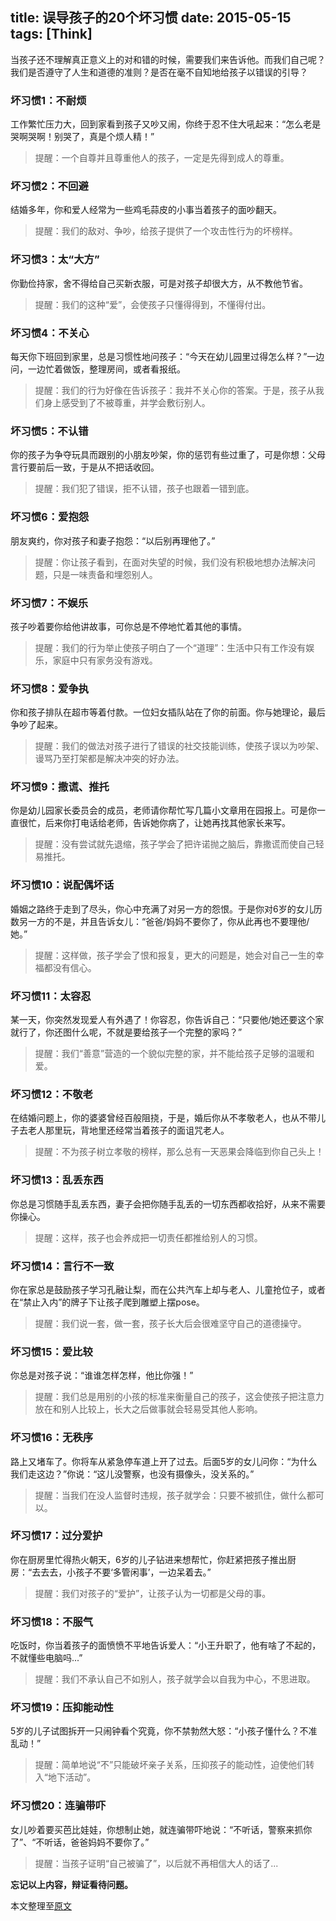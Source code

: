 title: 误导孩子的20个坏习惯
date: 2015-05-15
tags: [Think]
---
当孩子还不理解真正意义上的对和错的时候，需要我们来告诉他。而我们自己呢？我们是否遵守了人生和道德的准则？是否在毫不自知地给孩子以错误的引导？

<!--more-->
### 坏习惯1：不耐烦
工作繁忙压力大，回到家看到孩子又吵又闹，你终于忍不住大吼起来：“怎么老是哭啊哭啊！别哭了，真是个烦人精！”
>提醒：一个自尊并且尊重他人的孩子，一定是先得到成人的尊重。

### 坏习惯2：不回避
结婚多年，你和爱人经常为一些鸡毛蒜皮的小事当着孩子的面吵翻天。
>提醒：我们的敌对、争吵，给孩子提供了一个攻击性行为的坏榜样。

### 坏习惯3：太“大方”
你勤俭持家，舍不得给自己买新衣服，可是对孩子却很大方，从不教他节省。
>提醒：我们的这种“爱”，会使孩子只懂得得到，不懂得付出。

### 坏习惯4：不关心
每天你下班回到家里，总是习惯性地问孩子：“今天在幼儿园里过得怎么样？”一边问，一边忙着做饭，整理房间，或者看报纸。
>提醒：我们的行为好像在告诉孩子：我并不关心你的答案。于是，孩子从我们身上感受到了不被尊重，并学会敷衍别人。

### 坏习惯5：不认错
你的孩子为争夺玩具而跟别的小朋友吵架，你的惩罚有些过重了，可是你想：父母言行要前后一致，于是从不把话收回。
>提醒：我们犯了错误，拒不认错，孩子也跟着一错到底。

### 坏习惯6：爱抱怨
朋友爽约，你对孩子和妻子抱怨：“以后别再理他了。”
>提醒：你让孩子看到，在面对失望的时候，我们没有积极地想办法解决问题，只是一味责备和埋怨别人。

### 坏习惯7：不娱乐
孩子吵着要你给他讲故事，可你总是不停地忙着其他的事情。
>提醒：我们的行为举止使孩子明白了一个“道理”：生活中只有工作没有娱乐，家庭中只有家务没有游戏。

### 坏习惯8：爱争执
你和孩子排队在超市等着付款。一位妇女插队站在了你的前面。你与她理论，最后争吵了起来。
>提醒：我们的做法对孩子进行了错误的社交技能训练，使孩子误以为吵架、谩骂乃至打架都是解决冲突的好办法。

### 坏习惯9：撒谎、推托
你是幼儿园家长委员会的成员，老师请你帮忙写几篇小文章用在园报上。可是你一直很忙，后来你打电话给老师，告诉她你病了，让她再找其他家长来写。
>提醒：没有尝试就先退缩，孩子学会了把许诺抛之脑后，靠撒谎而使自己轻易推托。

### 坏习惯10：说配偶坏话
婚姻之路终于走到了尽头，你心中充满了对另一方的怨恨。于是你对6岁的女儿历数另一方的不是，并且告诉女儿：“爸爸/妈妈不要你了，你从此再也不要理他/她。”
>提醒：这样做，孩子学会了恨和报复，更大的问题是，她会对自己一生的幸福都没有信心。

### 坏习惯11：太容忍
某一天，你突然发现爱人有外遇了！你容忍，你告诉自己：“只要他/她还要这个家就行了，你还图什么呢，不就是要给孩子一个完整的家吗？”
>提醒：我们“善意”营造的一个貌似完整的家，并不能给孩子足够的温暖和爱。

### 坏习惯12：不敬老
在结婚问题上，你的婆婆曾经百般阻挠，于是，婚后你从不孝敬老人，也从不带儿子去老人那里玩，背地里还经常当着孩子的面诅咒老人。
>提醒：不为孩子树立孝敬的榜样，那么总有一天恶果会降临到你自己头上！

### 坏习惯13：乱丢东西
你总是习惯随手乱丢东西，妻子会把你随手乱丢的一切东西都收拾好，从来不需要你操心。
>提醒：这样，孩子也会养成把一切责任都推给别人的习惯。

### 坏习惯14：言行不一致
你在家总是鼓励孩子学习孔融让梨，而在公共汽车上却与老人、儿童抢位子，或者在“禁止入内”的牌子下让孩子爬到雕塑上摆pose。
>提醒：我们说一套，做一套，孩子长大后会很难坚守自己的道德操守。

### 坏习惯15：爱比较
你总是对孩子说：“谁谁怎样怎样，他比你强！”
>提醒：我们总是用别的小孩的标准来衡量自己的孩子，这会使孩子把注意力放在和别人比较上，长大之后做事就会轻易受其他人影响。

### 坏习惯16：无秩序
路上又堵车了。你将车从紧急停车道上开了过去。后面5岁的女儿问你：“为什么我们走这边？”你说：“这儿没警察，也没有摄像头，没关系的。”
>提醒：当我们在没人监督时违规，孩子就学会：只要不被抓住，做什么都可以。

### 坏习惯17：过分爱护
你在厨房里忙得热火朝天，6岁的儿子钻进来想帮忙，你赶紧把孩子推出厨房：“去去去，小孩子不要‘多管闲事’，一边呆着去。”
>提醒：我们对孩子的“爱护”，让孩子认为一切都是父母的事。

### 坏习惯18：不服气
吃饭时，你当着孩子的面愤愤不平地告诉爱人：“小王升职了，他有啥了不起的，不就懂些电脑吗...”
>提醒：我们不承认自己不如别人，孩子就学会以自我为中心，不思进取。

### 坏习惯19：压抑能动性
5岁的儿子试图拆开一只闹钟看个究竟，你不禁勃然大怒：“小孩子懂什么？不准乱动！”
>提醒：简单地说“不”只能破坏亲子关系，压抑孩子的能动性，迫使他们转入“地下活动”。

### 坏习惯20：连骗带吓
女儿吵着要买芭比娃娃，你想制止她，就连骗带吓地说：“不听话，警察来抓你了”、“不听话，爸爸妈妈不要你了。”
>提醒：当孩子证明“自己被骗了”，以后就不再相信大人的话了...

**忘记以上内容，辩证看待问题。**

本文整理至[原文](http://www.lz13.cn/jiatingjiaoyu/97816.html)